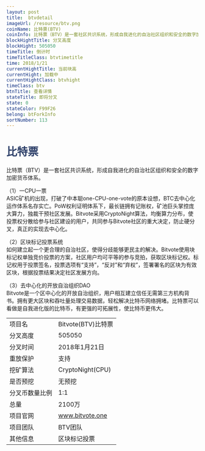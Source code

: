 ```yaml
---
layout: post
title:  btvdetail
imageUrl: /resource/btv.png
coinName: 比特票(BTV)
coinInfo: 比特票（BTV）是一套社区共识系统，形成自我进化的自治社区组织和安全的数字加密货币体系
blockHightTitle: 分叉高度
blockHight: 505050
timeTitle: 倒计时
timeTitleClass: btvtimetitle
time: 2018/1/21
currentHightTitle: 当前块高
currentHight: 加载中
currentHightClass: btvhight
timeClass: btv
btnTitle: 查看详情
stateTitle: 即将分叉
state: 0
stateColor: F99F26
belong: btForkInfo
sortNumber: 113
---
```

<h1 style="color: #2F416A">比特票</h1>
<p>比特票（BTV）是一套社区共识系统，形成自我进化的自治社区组织和安全的数字加密货币体系。
</p>
<p>（1）一CPU一票<br>
ASIC矿机的出现，打破了中本聪one-CPU-one-vote的原本设想，BTC去中心化运作体系名存实亡。PoW权利证明体系下，最长链拥有记账权，矿池巨头掌控庞大算力，独裁干预社区发展。Bitvote采用CryptoNight算法，均衡算力分布，使投票权分散给参与社区建设的用户，共同参与Bitvote社区的重大决定，防止硬分叉，真正的实现去中心化。
</p>
<p>（2）区块标记投票系统<br>
如何建立起一个更合理的自治社区，使得分歧能够更民主的解决。Bitvote使用块标记权单独竞价投票的方案，社区用户均可平等的参与竞拍，获取区块标记权。标记权用于投票签名，投票选项有“支持”，“反对”和“弃权”，签署署名的区块为有效区块，根据投票结果决定社区发展方向。
</p>
<p>（3）去中心化的开放自治组织DAO<br>
Bitvote是一个区中心化的开放自治组织，用户相互建立信任无需第三方机构背书。拥有更大区块和吞吐量处理交易数据，轻松解决比特币网络拥堵。比特票可以看做是自我进化版的比特币，有更强的可拓展性，使比特币更伟大。
</p>
<table class="center">
  <tbody>
    <tr>
        <td class="tablehalf">项目名</td>
        <td class="tablehalf">Bitvote(BTV)比特票</td>
    </tr>
    <tr>
        <td>分叉高度</td>
        <td>505050</td>
    </tr>
    <tr>
        <td>分叉时间</td>
        <td>2018年1月21日</td>
    </tr>
    <tr>
        <td>重放保护</td>
        <td>支持</td>
    </tr>
    <tr>
        <td>挖矿算法</td>
        <td>CryptoNight(CPU)</td>
    </tr>
    <tr>
        <td>是否预挖</td>
        <td>无预挖</td>
    </tr>
    <tr>
        <td>分叉币数量比例</td>
        <td>1:1</td>
    </tr>
    <tr>
        <td>总量</td>
        <td>2100万</td>
    </tr>
    <tr>
        <td>项目官网</td>
        <td><a href="http://www.bitvote.one" target="_blank">www.bitvote.one</a></td>
    </tr>
    <tr>
        <td>项目团队</td>
        <td>BTV团队</td>
    </tr>
    <tr>
        <td>其他信息</td>
        <td>区块标记投票</td>
    </tr>
  </tbody>
</table>